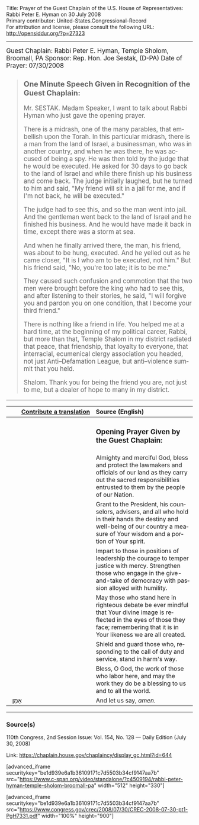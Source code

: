 <html>
<head></head>
<body>
Title: Prayer of the Guest Chaplain of the U.S. House of Representatives: Rabbi Peter E. Hyman on 30 July 2008<br />
Primary contributor: United-States.Congressional-Record<br />
For attribution and license, please consult the following URL: <a href="http://opensiddur.org/?p=27323">http://opensiddur.org/?p=27323</a>
<p />
<hr />

<div class="english" lang="en" style="font-size:1.2em;">
Guest Chaplain: Rabbi Peter E. Hyman, Temple Sholom, Broomall, PA
Sponsor: Rep. Hon. Joe Sestak, (D-PA)
Date of Prayer: 07/30/2008

<blockquote>
<h3>One Minute Speech Given in Recognition of the Guest Chaplain:</h3>

Mr. SESTAK. Madam Speaker, I want to talk about Rabbi Hyman who just gave the opening prayer.

There is a midrash, one of the many parables, that embellish upon the Torah. In this particular midrash, there is a man from the land of Israel, a businessman, who was in another country, and when he was there, he was accused of being a spy. He was then told by the judge that he would be executed. He asked for 30 days to go back to the land of Israel and while there finish up his business and come back. The judge initially laughed, but he turned to him and said, "My friend will sit in a jail for me, and if I'm not back, he will be executed."

The judge had to see this, and so the man went into jail. And the gentleman went back to the land of Israel and he finished his business. And he would have made it back in time, except there was a storm at sea.

And when he finally arrived there, the man, his friend, was about to be hung, executed. And he yelled out as he came closer, "It is I who am to be executed, not him." But his friend said, "No, you're too late; it is to be me."

They caused such confusion and commotion that the two men were brought before the king who had to see this, and after listening to their stories, he said, "I will forgive you and pardon you on one condition, that I become your third friend."

There is nothing like a friend in life. You helped me at a hard time, at the beginning of my political career, Rabbi, but more than that, Temple Shalom in my district radiated that peace, that friendship, that loyalty to everyone, that interracial, ecumenical clergy association you headed, not just Anti–Defamation League, but anti–violence summit that you held.

Shalom. Thank you for being the friend you are, not just to me, but a dealer of hope to many in my district.
</blockquote>
</div>

<hr />

<table style="margin-left: auto;margin-right: auto;" class="draggable">
<thead><tr><th id="x" style="text-align: right;"><a href="/contributing/upload/">Contribute a translation</a></th><th style="text-align: left;">Source (English)</th></tr></thead>
<tbody>
<tr><td style="vertical-align:top;" width="46%">
<div class="liturgy" lang="he">

</span></div></td>
 
<td style="vertical-align:top;" width="53%">
<div class="english" lang="en">
<h3>Opening Prayer Given by the Guest Chaplain:</h3>
</div></td></tr>

<tr><td style="vertical-align:top;" width="46%">
<div class="liturgy" lang="he">

</span></div></td>
 
<td style="vertical-align:top;" width="53%">
<div class="english" lang="en">
Almighty and merciful God, 
bless and protect the lawmakers and officials of our land 
as they carry out the sacred responsibilities 
entrusted to them 
by the people of our Nation.
</div></td></tr>


<tr><td style="vertical-align:top;" width="46%">
<div class="liturgy" lang="he">

</span></div></td>
 
<td style="vertical-align:top;" width="53%">
<div class="english" lang="en">
Grant to the President, 
his counselors, 
advisers, 
and all who hold in their hands 
the destiny and well-being of our country 
a measure of Your wisdom and a portion of Your spirit.
</div></td></tr>


<tr><td style="vertical-align:top;" width="46%">
<div class="liturgy" lang="he">

</span></div></td>
 
<td style="vertical-align:top;" width="53%">
<div class="english" lang="en">
Impart to those in positions of leadership 
the courage to temper justice with mercy. 
Strengthen those who engage in the give-and-take of democracy 
with passion alloyed with humility.
</div></td></tr>


<tr><td style="vertical-align:top;" width="46%">
<div class="liturgy" lang="he">

</span></div></td>
 
<td style="vertical-align:top;" width="53%">
<div class="english" lang="en">
May those who stand here in righteous debate 
be ever mindful 
that Your divine image is reflected 
in the eyes of those they face; 
remembering that it is in Your likeness we are all created.
</div></td></tr>


<tr><td style="vertical-align:top;" width="46%">
<div class="liturgy" lang="he">

</span></div></td>
 
<td style="vertical-align:top;" width="53%">
<div class="english" lang="en">
Shield and guard those who, 
responding to the call of duty and service, 
stand in harm's way.
</div></td></tr>


<tr><td style="vertical-align:top;" width="46%">
<div class="liturgy" lang="he">

</span></div></td>
 
<td style="vertical-align:top;" width="53%">
<div class="english" lang="en">
Bless, O God, 
the work of those who labor here, 
and may the work they do 
be a blessing to us 
and to all the world.
</div></td></tr>


<tr><td style="vertical-align:top;" width="46%">
<div class="liturgy" lang="he">
&nbsp;
אָמֵן׃
</span></div></td>
 
<td style="vertical-align:top;" width="53%">
<div class="english" lang="en">
And let us say, 
<em>amen</em>.
</div></td></tr>
</tbody></table>

<hr />

<h3>Source(s)</h3>

110th Congress, 2nd Session
Issue: Vol. 154, No. 128 — Daily Edition (July 30, 2008)

Link: <a href="https://chaplain.house.gov/chaplaincy/display_gc.html?id=644">https://chaplain.house.gov/chaplaincy/display_gc.html?id=644</a>

[advanced_iframe securitykey="be1d939e6a1b36109171c7d5503b34cf9147aa7b" src="https://www.c-span.org/video/standalone/?c4509194/rabbi-peter-hyman-temple-sholom-broomall-pa" width="512" height="330"]

[advanced_iframe securitykey="be1d939e6a1b36109171c7d5503b34cf9147aa7b" src="https://www.congress.gov/crec/2008/07/30/CREC-2008-07-30-pt1-PgH7331.pdf" width="100%" height="900"]
</body>
</html>